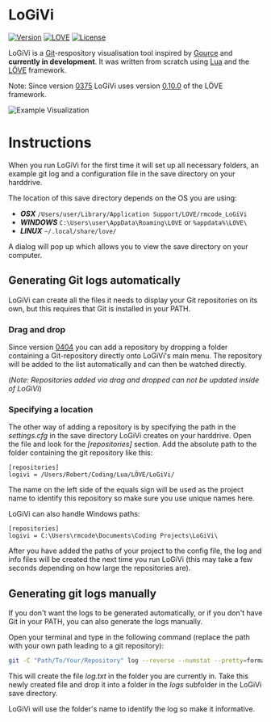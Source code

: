 # LoGiVi

[![Version](https://img.shields.io/badge/Version-0432-blue.svg)](https://github.com/rm-code/logivi/releases/latest)
[![LOVE](https://img.shields.io/badge/L%C3%96VE-0.10.0-EA316E.svg)](http://love2d.org/)
[![License](http://img.shields.io/badge/Licence-MIT-brightgreen.svg)](LICENSE.md)

LoGiVi is a [Git](https://git-scm.com/)-respository visualisation tool inspired by [Gource](http://gource.io/) and __currently in development__. It was written from scratch using [Lua](http://www.lua.org/) and the [LÖVE](https://love2d.org/) framework.

Note: Since version [0375](https://github.com/rm-code/logivi/releases/tag/0375) LoGiVi uses version [0.10.0](https://love2d.org/wiki/0.10.0) of the LÖVE framework.

![Example Visualization](https://cloud.githubusercontent.com/assets/11627131/13007242/29da1fd0-d18f-11e5-9615-96cf0e4c2b3d.gif)

# Instructions
When you run LoGiVi for the first time it will set up all necessary folders, an example git log and a configuration file in the save directory on your harddrive.

The location of this save directory depends on the OS you are using:

- ***OSX*** ```/Users/user/Library/Application Support/LOVE/rmcode_LoGiVi```
- ***WINDOWS*** ```C:\Users\user\AppData\Roaming\LOVE``` or ```%appdata%\LOVE\```
- ***LINUX*** ```~/.local/share/love/```

A dialog will pop up which allows you to view the save directory on your computer.

## Generating Git logs automatically
LoGiVi can create all the files it needs to display your Git repositories on its own, but this requires that Git is installed in your PATH.

### Drag and drop
Since version [0404](https://github.com/rm-code/logivi/releases/tag/0404) you can add a repository by dropping a folder containing a Git-repository directly onto LoGiVi's main menu. The repository will be added to the list automatically and can then be watched directly.

(_Note: Repositories added via drag and dropped can not be updated inside of LoGiVi_)

### Specifying a location
The other way of adding a repository is by specifying the path in the _settings.cfg_ in the save directory LoGiVi creates on your harddrive. Open the file and look for the _[repositories]_ section. Add the absolute path to the folder containing the git repository like this:

```
[repositories]
logivi = /Users/Robert/Coding/Lua/LÖVE/LoGiVi/
```
The name on the left side of the equals sign will be used as the project name to identify this repository so make sure you use unique names here.

LoGiVi can also handle Windows paths:

```
[repositories]
logivi = C:\Users\rmcode\Documents\Coding Projects\LoGiVi\
```
After you have added the paths of your project to the config file, the log and info files will be created the next time you run LoGiVi (this may take a few seconds depending on how large the repositories are).

## Generating git logs manually
If you don't want the logs to be generated automatically, or if you don't have Git in your PATH, you can also generate the logs manually.

Open your terminal and type in the following command (replace the path with your own path leading to a git repository):

```bash
git -C "Path/To/Your/Repository" log --reverse --numstat --pretty=format:"info: %an|%ae|%ct" --name-status --no-merges > log.txt
```
This will create the file _log.txt_ in the folder you are currently in. Take this newly created file and drop it into a folder in the _logs_ subfolder in the LoGiVi save directory.

LoGiVi will use the folder's name to identify the log so make it informative.
